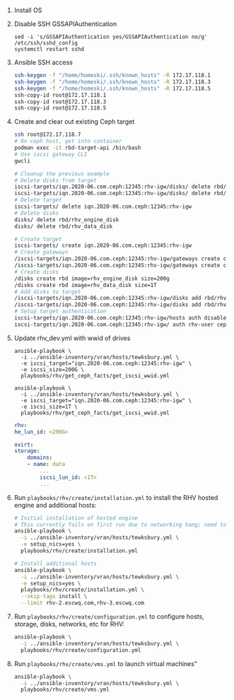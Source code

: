 1. Install OS
2. Disable SSH GSSAPIAuthentication

    ```
    sed -i 's/GSSAPIAuthentication yes/GSSAPIAuthentication no/g' /etc/ssh/sshd_config
    systemctl restart sshd
    ```

3. Ansible SSH access

    ```sh
    ssh-keygen -f "/home/homeski/.ssh/known_hosts" -R 172.17.118.1
    ssh-keygen -f "/home/homeski/.ssh/known_hosts" -R 172.17.118.3
    ssh-keygen -f "/home/homeski/.ssh/known_hosts" -R 172.17.118.5
    ssh-copy-id root@172.17.118.1
    ssh-copy-id root@172.17.118.3
    ssh-copy-id root@172.17.118.5
    ```

4. Create and clear out existing Ceph target

    ```sh
    ssh root@172.17.118.7
    # On ceph host, get into container
    podman exec -it rbd-target-api /bin/bash
    # Use iscsi gateway CLI
    gwcli

    # Cleanup the previous example
    # Delete disks from target
    iscsi-targets/iqn.2020-06.com.ceph:12345:rhv-igw/disks/ delete rbd/rhv_engine_disk
    iscsi-targets/iqn.2020-06.com.ceph:12345:rhv-igw/disks/ delete rbd/rhv_data_disk
    # Delete target
    iscsi-targets/ delete iqn.2020-06.com.ceph:12345:rhv-igw
    # Delete disks
    disks/ delete rbd/rhv_engine_disk
    disks/ delete rbd/rhv_data_disk

    # Create target
    iscsi-targets/ create iqn.2020-06.com.ceph:12345:rhv-igw
    # Create gateways
    /iscsi-targets/iqn.2020-06.com.ceph:12345:rhv-igw/gateways create ceph-1.lab.roskosb.info 192.168.170.7
    /iscsi-targets/iqn.2020-06.com.ceph:12345:rhv-igw/gateways create ceph-2.lab.roskosb.info 192.168.170.8
    # Create disks
    /disks create rbd image=rhv_engine_disk size=200g
    /disks create rbd image=rhv_data_disk size=1T
    # Add disks to target
    /iscsi-targets/iqn.2020-06.com.ceph:12345:rhv-igw/disks add rbd/rhv_engine_disk
    /iscsi-targets/iqn.2020-06.com.ceph:12345:rhv-igw/disks add rbd/rhv_data_disk
    # Setup target authentication
    iscsi-targets/iqn.2020-06.com.ceph:12345:rhv-igw/hosts auth disable_acl
    iscsi-targets/iqn.2020-06.com.ceph:12345:rhv-igw/ auth rhv-user ceph-rhv-user
    ```

5. Update rhv_dev.yml with wwid of drives

    ```
    ansible-playbook \
      -i ../ansible-inventory/vran/hosts/tewksbury.yml \
      -e iscsi_target="iqn.2020-06.com.ceph:12345:rhv-igw" \
      -e iscsi_size=200G \
      playbooks/rhv/get_ceph_facts/get_iscsi_wwid.yml

    ansible-playbook \
      -i ../ansible-inventory/vran/hosts/tewksbury.yml \
      -e iscsi_target="iqn.2020-06.com.ceph:12345:rhv-igw" \
      -e iscsi_size=1T \
      playbooks/rhv/get_ceph_facts/get_iscsi_wwid.yml
    ```

    ```yml
    rhv:
    he_lun_id: <200G>

    ovirt:
    storage:
        domains:
        - name: data
            ...
            iscsi_lun_id: <1T>
            ...
    ```

6. Run `playbooks/rhv/create/installation.yml` to install the RHV hosted engine and additional hosts:

    ```sh
    # Initial installation of hosted engine
    # This currently fails on first run due to networking hang; need to reboot the node via iDRAC.
    ansible-playbook \
      -i ../ansible-inventory/vran/hosts/tewksbury.yml \
      -e setup_nics=yes \
      playbooks/rhv/create/installation.yml

    # Install additional hosts
    ansible-playbook \
      -i ../ansible-inventory/vran/hosts/tewksbury.yml \
      -e setup_nics=yes \
      playbooks/rhv/create/installation.yml \
      --skip-tags install \
      --limit rhv-2.escwq.com,rhv-3.escwq.com
    ```

7. Run `playbooks/rhv/create/configuration.yml` to configure hosts, storage, disks, networks, etc for RHV:

    ```sh
    ansible-playbook \
      -i ../ansible-inventory/vran/hosts/tewksbury.yml \
      playbooks/rhv/create/configuration.yml
    ```

8. Run `playbooks/rhv/create/vms.yml` to launch virtual machines"

    ```sh
    ansible-playbook \
      -i ../ansible-inventory/vran/hosts/tewksbury.yml \
      playbooks/rhv/create/vms.yml
    ```
